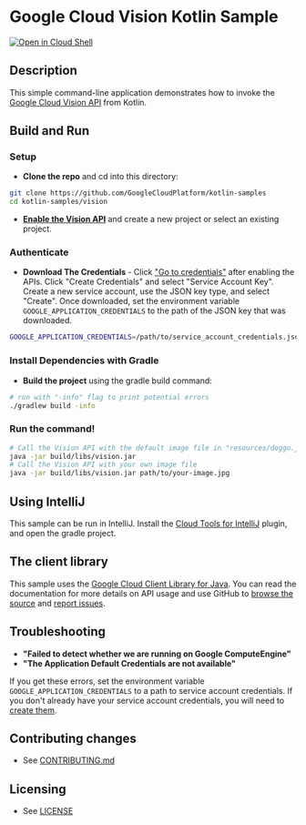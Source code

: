 # Google Cloud Vision Kotlin Sample

[![Open in Cloud Shell][shell_img]][shell_link]

[shell_img]: http://gstatic.com/cloudssh/images/open-btn.png
[shell_link]: https://console.cloud.google.com/cloudshell/open?git_repo=https://github.com/googlecloudplatform/kotlin-samples&page=editor&working_dir=vision

## Description

This simple command-line application demonstrates how to invoke the [Google
Cloud Vision API][vision-api-docs] from Kotlin.

## Build and Run

### Setup

 * **Clone the repo** and cd into this directory:
```sh
git clone https://github.com/GoogleCloudPlatform/kotlin-samples
cd kotlin-samples/vision
```

 * **[Enable the Vision API][enable-vision-api]** and create a new project or
select an existing project.

### Authenticate

 * **Download The Credentials** - Click ["Go to credentials"][create-creds]
   after enabling the APIs. Click "Create Credentials" and select "Service
   Account Key". Create a new service account, use the JSON key type, and select
   "Create". Once downloaded, set the environment variable
   `GOOGLE_APPLICATION_CREDENTIALS` to the path of the JSON key that was
   downloaded.
```sh
GOOGLE_APPLICATION_CREDENTIALS=/path/to/service_account_credentials.json
```

### Install Dependencies with Gradle

 * **Build the project** using the gradle build command:
```sh
# run with "-info" flag to print potential errors
./gradlew build -info
```

### Run the command!

```sh
# Call the Vision API with the default image file in "resources/doggo.jpg"
java -jar build/libs/vision.jar
# Call the Vision API with your own image file
java -jar build/libs/vision.jar path/to/your-image.jpg
```

## Using IntelliJ

This sample can be run in IntelliJ. Install the
[Cloud Tools for IntelliJ][cloud-tools-intellij] plugin, and open the gradle
project.

## The client library

This sample uses the [Google Cloud Client Library for Java][google-cloud-java].
You can read the documentation for more details on API usage and use GitHub
to [browse the source][google-cloud-java-source] and
[report issues][google-cloud-java-issues].

## Troubleshooting

 * **"Failed to detect whether we are running on Google ComputeEngine"**
 * **"The Application Default Credentials are not available"**

If you get these errors, set the environment variable
`GOOGLE_APPLICATION_CREDENTIALS` to a path to service account credentials. If
you don't already have your service account credentials, you will need to
[create them][create-creds].

[vision-api-docs]: https://cloud.google.com/vision/
[enable-vision-api]: https://console.cloud.google.com/flows/enableapi?apiid=vision.googleapis.com
[gradle]: https://docs.gradle.org/current/userguide/installation.html
[create-creds]: https://console.cloud.google.com/apis/credentials
[cloud-tools-intellij]: https://cloud.google.com/tools/intellij/docs/
[google-cloud-java]: https://googlecloudplatform.github.io/google-cloud-java
[google-cloud-java-source]: https://github.com/GoogleCloudPlatform/google-cloud-java
[google-cloud-java-issues]: https://github.com/GoogleCloudPlatform/google-cloud-java/issues

## Contributing changes

* See [CONTRIBUTING.md](../CONTRIBUTING.md)

## Licensing

* See [LICENSE](../LICENSE)
